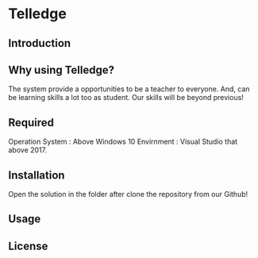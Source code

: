 # Telledge
## Introduction


## Why using Telledge?
The system provide a opportunities to be a teacher to everyone.
And, can be learning skills a lot too as student.
Our skills will be beyond previous!

## Required
Operation System : Above Windows 10
Envirnment : Visual Studio that above 2017.

## Installation
Open the solution in the folder after clone the repository from our Github!

## Usage


## License
